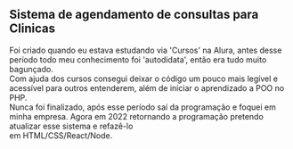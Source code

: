 ## Sistema de agendamento de consultas para Clinicas<br>
Foi criado quando eu estava estudando via 'Cursos' na Alura, antes desse período todo meu conhecimento foi 'autodidata', então era tudo muito bagunçado.<br>
Com ajuda dos cursos consegui deixar o código um pouco mais legível e acessível para outros entenderem, além de iniciar o aprendizado a POO no PHP.<br>
Nunca foi finalizado, após esse período saí da programação e foquei em minha empresa. Agora em 2022 retornando a programação pretendo atualizar esse sistema e refazê-lo<br>
em HTML/CSS/React/Node.
